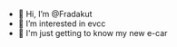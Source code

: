 - 👋 Hi, I’m @Fradakut
- 👀 I’m interested in evcc
- 🌱 I'm just getting to know my new e-car



<!---
Fradakut/Fradakut is a ✨ special ✨ repository because its `README.md` (this file) appears on your GitHub profile.
You can click the Preview link to take a look at your changes.
--->
